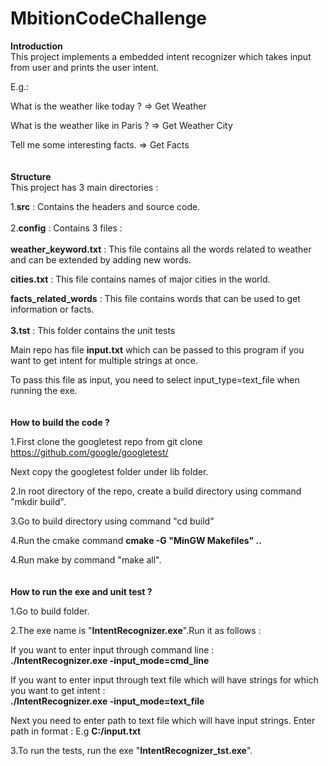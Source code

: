 # MbitionCodeChallenge

**Introduction**
<br>
This project implements a embedded intent recognizer which takes input from user and prints the user intent.

E.g.:

What is the weather like today ? => Get Weather

What is the weather like in Paris ? => Get Weather City

Tell me some interesting facts. => Get Facts
<br>
<br>
<br>
**Structure**
<br>
This project has 3 main directories :

1.**src** : Contains the headers and source code.
<br>
<br>
2.**config** : Contains 3 files :
<br>
<br>
**weather_keyword.txt** : This file contains all the words related to weather and can be extended by adding new words.

**cities.txt** : This file contains names of major cities in the world.

**facts_related_words** : This file contains words that can be used to get information or facts.
<br>
<br>
**3.tst** : This folder contains the unit tests


Main repo has file **input.txt** which can be passed to this program if you want to get intent for multiple strings at once.

To pass this file as input, you need to select input_type=text_file when running the exe.
<br>
<br>
<br>
**How to build the code ?**

1.First clone the googletest repo from git clone https://github.com/google/googletest/

Next copy the googletest folder under lib folder.

2.In root directory of the repo, create a build directory using command "mkdir build".

3.Go to build directory using command "cd build"

4.Run the cmake command **cmake -G "MinGW Makefiles" ..**

4.Run make by command "make all".
<br>
<br>
<br>
**How to run the exe and unit test ?**

1.Go to build folder.

2.The exe name is "**IntentRecognizer.exe**".Run it as follows :

If you want to enter input through command line :
<br>
**./IntentRecognizer.exe -input_mode=cmd_line**

If you want to enter input through text file which will have strings for which you want to get intent :
<br>
**./IntentRecognizer.exe -input_mode=text_file**

Next you need to enter path to text file which will have input strings.
Enter path in format : E.g **C:/input.txt**

3.To run the tests, run the exe "**IntentRecognizer_tst.exe**".
